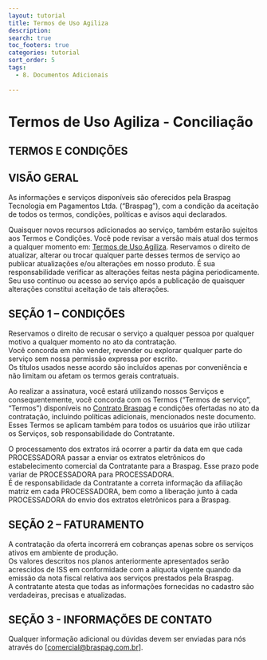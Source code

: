 ```yaml
---
layout: tutorial
title: Termos de Uso Agiliza
description:
search: true
toc_footers: true
categories: tutorial
sort_order: 5
tags:
  - 8. Documentos Adicionais
  
---
```


# Termos de Uso Agiliza - Conciliação

## TERMOS E CONDIÇÕES

## VISÃO GERAL

As informações e serviços disponíveis são oferecidos pela Braspag Tecnologia em Pagamentos Ltda. (“Braspag”), com a condição da aceitação de todos os termos, condições, políticas e avisos aqui declarados.
 
Quaisquer novos recursos adicionados ao serviço, também estarão sujeitos aos Termos e Condições. Você pode revisar a versão mais atual dos termos a qualquer momento em: [Termos de Uso Agiliza]( https://braspag.github.io//tutorial/tdeusoagiliza). Reservamos o direito de atualizar, alterar ou trocar qualquer parte desses termos de serviço ao publicar atualizações e/ou alterações em nosso produto. É sua responsabilidade verificar as alterações feitas nesta página periodicamente. Seu uso contínuo ou acesso ao serviço após a publicação de quaisquer alterações constitui aceitação de tais alterações.

## SEÇÃO 1 – CONDIÇÕES

Reservamos o direito de recusar o serviço a qualquer pessoa por qualquer motivo a qualquer momento no ato da contratação.
<br/>Você concorda em não vender, revender ou explorar qualquer parte do serviço sem nossa permissão expressa por escrito.
<br/>Os títulos usados nesse acordo são incluídos apenas por conveniência e não limitam ou afetam os termos gerais contratuais.
 
Ao realizar a assinatura, você estará utilizando nossos Serviços e consequentemente, você concorda com os Termos (“Termos de serviço”, “Termos”) disponíveis no [Contrato Braspag](https://braspag.github.io/tutorial/contratobraspag) e condições ofertadas no ato da contratação, incluindo políticas adicionais, mencionados neste documento. Esses Termos se aplicam também para todos os usuários que irão utilizar os Serviços, sob responsabilidade do Contratante.
  
O processamento dos extratos irá ocorrer a partir da data em que cada PROCESSADORA passar a enviar os extratos eletrônicos do estabelecimento comercial da Contratante para a Braspag. Esse prazo pode variar de PROCESSADORA para PROCESSADORA.
<br/>É de responsabilidade da Contratante a correta informação da afiliação matriz em cada PROCESSADORA, bem como a liberação junto à cada PROCESSADORA do envio dos extratos eletrônicos para a Braspag.

## SEÇÃO 2 – FATURAMENTO

A contratação da oferta incorrerá em cobranças apenas sobre os serviços ativos em ambiente de produção.
<br/>Os valores descritos nos planos anteriormente apresentados serão acrescidos de ISS em conformidade com a alíquota vigente quando da emissão da nota fiscal relativa aos serviços prestados pela Braspag.
<br/>A contratante atesta que todas as informações fornecidas no cadastro são verdadeiras, precisas e atualizadas.

## SEÇÃO 3 - INFORMAÇÕES DE CONTATO

Qualquer informação adicional ou dúvidas devem ser enviadas para nós através do [comercial@braspag.com.br].
